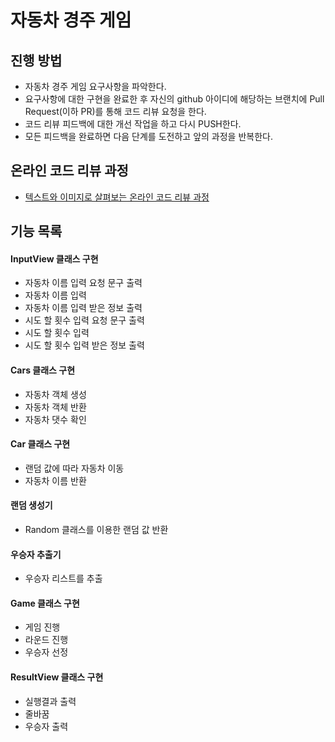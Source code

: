 # 자동차 경주 게임
## 진행 방법
* 자동차 경주 게임 요구사항을 파악한다.
* 요구사항에 대한 구현을 완료한 후 자신의 github 아이디에 해당하는 브랜치에 Pull Request(이하 PR)를 통해 코드 리뷰 요청을 한다.
* 코드 리뷰 피드백에 대한 개선 작업을 하고 다시 PUSH한다.
* 모든 피드백을 완료하면 다음 단계를 도전하고 앞의 과정을 반복한다.

## 온라인 코드 리뷰 과정
* [텍스트와 이미지로 살펴보는 온라인 코드 리뷰 과정](https://github.com/next-step/nextstep-docs/tree/master/codereview)

## 기능 목록
#### InputView 클래스 구현
  - 자동차 이름 입력 요청 문구 출력
  - 자동차 이름 입력
  - 자동차 이름 입력 받은 정보 출력
  - 시도 할 횟수 입력 요청 문구 출력
  - 시도 할 횟수 입력
  - 시도 할 횟수 입력 받은 정보 출력

#### Cars 클래스 구현
  - 자동차 객체 생성
  - 자동차 객체 반환
  - 자동차 댓수 확인

#### Car 클래스 구현
  - 랜덤 값에 따라 자동차 이동
  - 자동차 이름 반환

#### 랜덤 생성기
  - Random 클래스를 이용한 랜덤 값 반환
  
#### 우승자 추출기
  - 우승자 리스트를 추출

#### Game 클래스 구현
  - 게임 진행
  - 라운드 진행
  - 우승자 선정

#### ResultView 클래스 구현
  - 실행결과 출력
  - 줄바꿈 
  - 우승자 출력